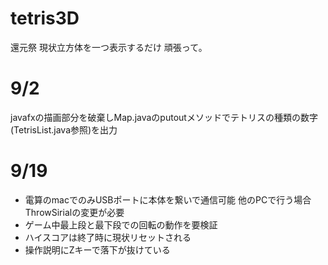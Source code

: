 # tetris3D
還元祭
現状立方体を一つ表示するだけ
頑張って。

# 9/2
javafxの描画部分を破棄しMap.javaのputoutメソッドでテトリスの種類の数字(TetrisList.java参照)を出力

# 9/19
- 電算のmacでのみUSBポートに本体を繋いで通信可能
他のPCで行う場合ThrowSirialの変更が必要
- ゲーム中最上段と最下段での回転の動作を要検証
- ハイスコアは終了時に現状リセットされる
- 操作説明にZキーで落下が抜けている